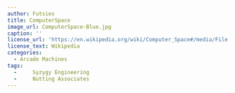 ```yaml
---
author: Futsies
title: ComputerSpace
image_url: ComputerSpace-Blue.jpg
caption: ''
license_url: 'https://en.wikipedia.org/wiki/Computer_Space#/media/File:Nutting_ComputerSpace-Blue.JPG'
license_text: Wikipedia
categories:
  - Arcade Machines
tags:
  - 	Syzygy Engineering
  - 	Nutting Associates
---
```

